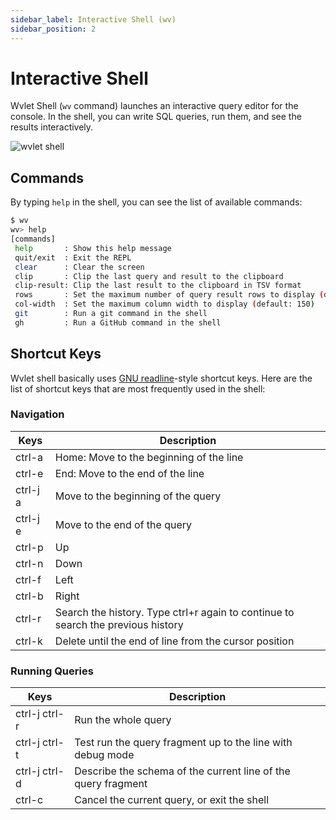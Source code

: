 ```yaml
---
sidebar_label: Interactive Shell (wv)
sidebar_position: 2
---
```


# Interactive Shell

Wvlet Shell (`wv` command) launches an interactive query editor for the console. In the shell, you can write SQL queries, run them, and see the results interactively.

![wvlet shell](/img/demo.gif)

## Commands

By typing `help` in the shell, you can see the list of available commands:

```bash
$ wv 
wv> help
[commands]
 help       : Show this help message
 quit/exit  : Exit the REPL
 clear      : Clear the screen
 clip       : Clip the last query and result to the clipboard
 clip-result: Clip the last result to the clipboard in TSV format
 rows       : Set the maximum number of query result rows to display (default: 40)
 col-width  : Set the maximum column width to display (default: 150)
 git        : Run a git command in the shell
 gh         : Run a GitHub command in the shell
```

## Shortcut Keys

Wvlet shell basically uses [GNU readline](https://readline.kablamo.org/emacs.html)-style shortcut keys. Here are the list of shortcut keys that are most frequently used in the shell: 

### Navigation

| Keys | Description                                                                      | 
|---|----------------------------------------------------------------------------------|
| ctrl-a | Home: Move to the beginning of the line                                          |
| ctrl-e | End: Move to the end of the line                                                 |
| ctrl-j a | Move to the beginning of the query                                               |
| ctrl-j e | Move to the end of the query                                                     |
| ctrl-p | Up                                                                               | 
| ctrl-n | Down                                                                             |
| ctrl-f | Left                                                                             |
| ctrl-b | Right                                                                            |
| ctrl-r | Search the history. Type ctrl+r again to continue to search the previous history | 
| ctrl-k | Delete until the end of line from the cursor position                            | 

### Running Queries

| Keys | Description |
|---|---|
| ctrl-j ctrl-r | Run the whole query | 
| ctrl-j ctrl-t | Test run the query fragment up to the line with debug mode |
| ctrl-j ctrl-d | Describe the schema of the current line of the query fragment |
| ctrl-c | Cancel the current query, or exit the shell |

